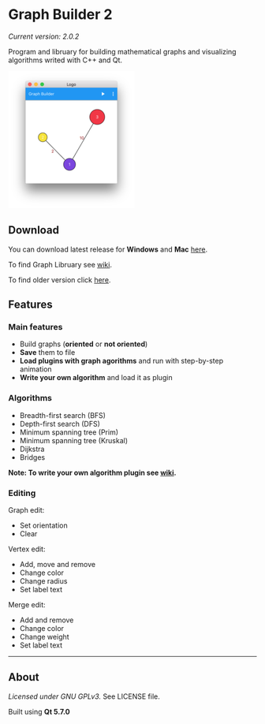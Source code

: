 # Graph Builder 2
*Current version: 2.0.2* 

Program and libruary for building mathematical graphs and visualizing algorithms writed with C++ and Qt.

![Window](GraphBuilder/Resources/Icons/scr.png?raw=true "Window")

## Download
You can download latest release for **Windows** and **Mac** [here](https://drive.google.com/folderview?id=0B_6lHTRnZzjAWUZhU3JHY0xxQTg&usp=sharing).

To find Graph Libruary see [wiki](https://github.com/Oakware/Graph-Builder-2/wiki).

To find older version click [here](https://github.com/Oakware/Graph-Builder).

## Features
### Main features
* Build graphs (**oriented** or **not oriented**)
* **Save** them to file
* **Load plugins with graph agorithms** and run with step-by-step animation
* **Write your own algorithm** and load it as plugin

### Algorithms
* Breadth-first search (BFS)
* Depth-first search (DFS)
* Minimum spanning tree (Prim)
* Minimum spanning tree (Kruskal)
* Dijkstra
* Bridges

**Note: To write your own algorithm plugin see [wiki](https://github.com/Oakware/Graph-Builder-2/wiki).**

### Editing
Graph edit:

* Set orientation
* Clear

Vertex edit:

* Add, move and remove
* Change color
* Change radius
* Set label text

Merge edit:

* Add and remove
* Change color
* Change weight
* Set label text

**************

## About
*Licensed under GNU GPLv3.* See LICENSE file.

Built using **Qt 5.7.0**
